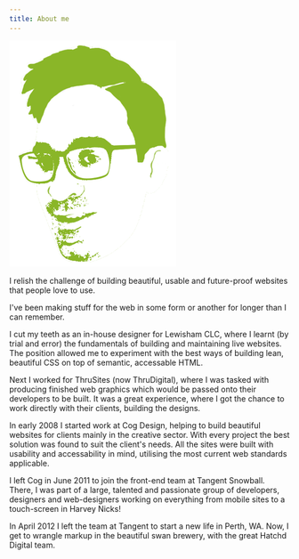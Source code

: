 ```yaml
---
title: About me
---
```


!['My head, rendered in high-contrast two colour'](/images/avatar.png)

I relish the challenge of building beautiful, usable and future-proof websites that people love to use.

I've been making stuff for the web in some form or another for longer than I can remember.

I cut my teeth as an in-house designer for Lewisham CLC, where I learnt (by trial and error) the fundamentals of building and maintaining live websites. The position allowed me to experiment with the best ways of building lean, beautiful CSS on top of semantic, accessable HTML.

Next I worked for ThruSites (now ThruDigital), where I was tasked with producing finished web graphics which would be passed onto their developers to be built. It was a great experience, where I got the chance to work directly with their clients, building the designs.

In early 2008 I started work at Cog Design, helping to build beautiful websites for clients mainly in the creative sector. With every project the best solution was found to suit the client's needs. All the sites were built with usability and accessability in mind, utilising the most current web standards applicable.

I left Cog in June 2011 to join the front-end team at Tangent Snowball. There, I was part of a large, talented and passionate group of developers, designers and web-designers working on everything from mobile sites to a touch-screen in Harvey Nicks!

In April 2012 I left the team at Tangent to start a new life in Perth, WA. Now, I get to wrangle markup in the beautiful swan brewery, with the great Hatchd Digital team.
